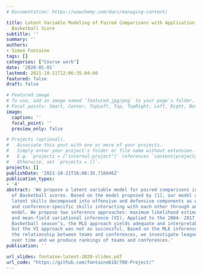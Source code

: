 ```yaml
---
# Documentation: https://wowchemy.com/docs/managing-content/

title: Latent Variable Modeling of Paired Comparisons with Application to NCAA Men’s
  Basketball Score
subtitle: ''
summary: ''
authors:
- Simon Fontaine
tags: []
categories: ["Course work"]
date: '2020-01-01'
lastmod: 2021-10-21T12:06:35-04:00
featured: false
draft: false

# Featured image
# To use, add an image named `featured.jpg/png` to your page's folder.
# Focal points: Smart, Center, TopLeft, Top, TopRight, Left, Right, BottomLeft, Bottom, BottomRight.
image:
  caption: ''
  focal_point: ''
  preview_only: false

# Projects (optional).
#   Associate this post with one or more of your projects.
#   Simply enter your project's folder or file name without extension.
#   E.g. `projects = ["internal-project"]` references `content/project/deep-learning/index.md`.
#   Otherwise, set `projects = []`.
projects: []
publishDate: '2021-10-21T16:06:35.716646Z'
publication_types:
- '4'
abstract: 'We propose a latent variable model for paired comparisons in the context
  of Basketball scores. Based on the model proposed by [1], our model assumes multi-dimensional
  latent skills decomposed into offensive and defensive components as well as team-
  and conference-specific skills interacting with each other through an inner product
  model. We propose two inference approaches: maximum likelihood estimation (MLE)
  and mean-field variational inference (VI). Applied to the 2004- 2017 NCAA Men’s
  Basketball season’s, the MLE approach yields adequate and interpretable results,
  but the VI approach was not as successful. Based on the MLE inference, we study
  the relationship between teams and conferences, we investigate league-wide trends
  over time and we produce rankings of teams and conferences.'
publication: ''

url_slides: fontaine-latent-2020-slides.pdf
url_code: "https://github.com/fontaine618/700-Project/"
---
```

